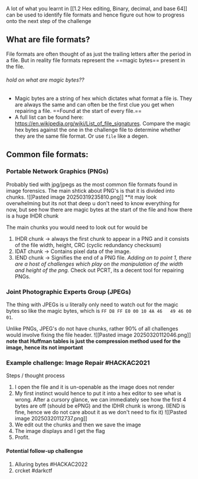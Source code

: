 A lot of what you learnt in [[1.2 Hex editing, Binary, decimal, and base 64]] can be used to identify file formats and hence figure out how to progress onto the next step of the challenge 
## What are file formats?
File formats are often thought of as just the trailing letters after the period in a file. But in reality file formats represent the ==magic bytes== present in the file. 
###### hold on what are magic bytes??
- Magic bytes are a string of hex which dictates what format a file is. They are always the same and can often be the first clue you get when repairing a file. ==Found at the start of every file.==
- A full list can be found here: https://en.wikipedia.org/wiki/List_of_file_signatures. Compare the magic hex bytes against the one in the challenge file to determine whether they are the same file format. Or use `file` like a degen.

## Common file formats:
### Portable Network Graphics (PNGs)
Probably tied with jpg/jpegs as the most common file formats found in image forensics. The main shtick about PNG's is that it is divided into chunks. 
![[Pasted image 20250319235810.png]] 
**it may look overwhelming but its not that deep u don't need to know everything for now, but see how there are magic bytes at the start of the file and how there is a huge IHDR chunk

The main chunks you would need to look out for would be 
1. IHDR chunk → always the first chunk to appear in a PNG and it consists of the file width, height, CRC (cyclic redundancy checksum)
2. IDAT chunk → Contains pixel data of the image.
3. IEND chunk → Signifies the end of a PNG file. 
*Adding on to point 1, there are a host of challenges which play on the manipulation of the width and height of the png.* Check out PCRT, its a decent tool for repairing PNGs.
### Joint Photographic Experts Group (JPEGs)
The thing with JPEGs is u literally only need to watch out for the magic bytes so like the magic bytes, which is ``FF D8 FF E0 00 10 4A 46   49 46 00 01``.

Unlike PNGs, JPEG's do not have chunks, rather 90% of all challenges would involve fixing the file header.
![[Pasted image 20250320112046.png]]
**note that Huffman tables is just the compression method used for the image, hence its not important**
### Example challenge: Image Repair #HACKAC2021 
Steps / thought process
1. I open the file and it is un-openable as the image does not render
2. My first instinct would hence to put it into a hex editor to see what is wrong. After a cursory glance, we can immediately see how the first 4 bytes are off (should be ePNG) and the IDHR chunk is wrong. (IEND is fine, hence we do not care about it as we don't need to fix it)
![[Pasted image 20250320112737.png]]
3. We edit out the chunks and then we save the image
4. The image displays and I get the flag
5. Profit.

#### Potential follow-up challengse
1. Alluring bytes #HACKAC2022
2. crcket #darkctf